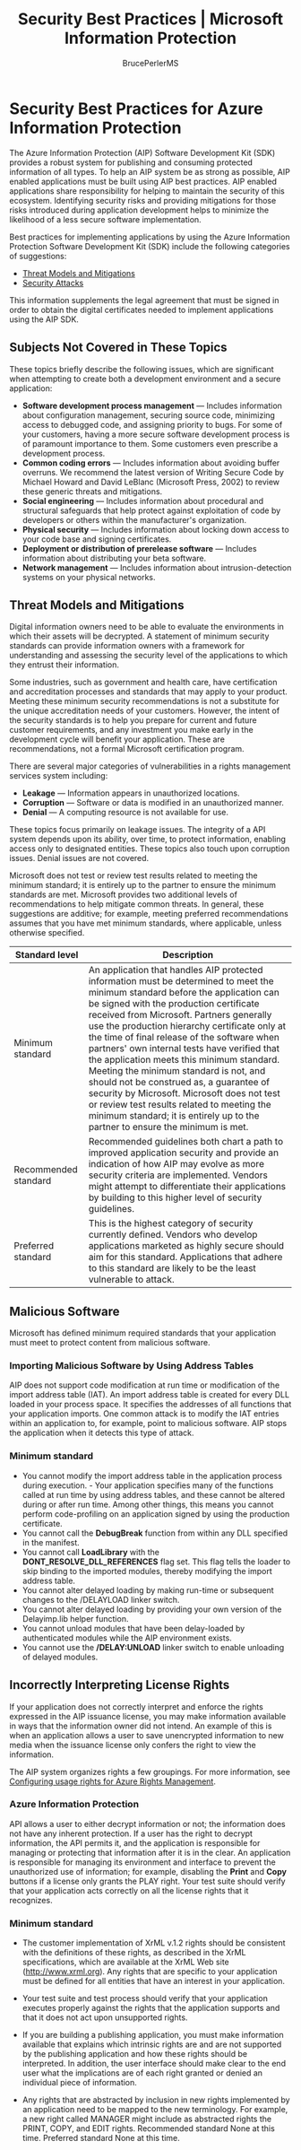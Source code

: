 ﻿---
# required metadata

title: Security Best Practices | Microsoft Information Protection
description: RMS-enabled applications are best built using Azure Information Protection best practices.
author: BrucePerlerMS
ms.author: bruceper
manager: mbaldwin
ms.date: 12/06/2016
ms.topic: article
ms.prod:
ms.assetid: 4e9f72d5-9e7c-43e1-bb8a-5972dd22dcee
ms.service: information-protection
ms.technology: techgroup-identity
ms.suite: ems
ms.reviewer: kartikk
---

# Security Best Practices for Azure Information Protection

The Azure Information Protection (AIP) Software Development Kit (SDK) provides a robust system for publishing and consuming protected information of all types. To help an AIP   system be as strong as possible, AIP enabled applications must be built using AIP    best practices. AIP enabled applications share responsibility for helping to maintain the security of this ecosystem. Identifying security risks and providing mitigations for those risks introduced during application development helps to minimize the likelihood of a less secure software implementation.

Best practices for implementing applications by using the Azure Information Protection Software Development Kit (SDK) include the following categories of suggestions:
- [Threat Models and Mitigations](https://msdn.microsoft.com/en-us/library/aa362751.aspx)
- [Security Attacks](https://msdn.microsoft.com/en-us/library/aa362736.aspx)

This information supplements the legal agreement that must be signed in order to obtain the digital certificates needed to implement applications using the AIP SDK.

## Subjects Not Covered in These Topics
These topics briefly describe the following issues, which are significant when attempting to create both a development environment and a secure application:
- **Software development process management** — Includes information about configuration management, securing source code, minimizing access to debugged code, and assigning priority to bugs. For some of your customers, having a more secure software development process is of paramount importance to them. Some customers even prescribe a development process.
- **Common coding errors** — Includes information about avoiding buffer overruns. We recommend the latest version of Writing Secure Code by Michael Howard and David LeBlanc (Microsoft Press, 2002) to review these generic threats and mitigations.
- **Social engineering** — Includes information about procedural and structural safeguards that help protect against exploitation of code by developers or others within the manufacturer's organization.
- **Physical security** — Includes information about locking down access to your code base and signing certificates.
- **Deployment or distribution of prerelease software** — Includes information about distributing your beta software.
- **Network management** — Includes information about intrusion-detection systems on your physical networks.

## Threat Models and Mitigations
Digital information owners need to be able to evaluate the environments in which their assets will be decrypted. A statement of minimum security standards can provide information owners with a framework for understanding and assessing the security level of the applications to which they entrust their information.

Some industries, such as government and health care, have certification and accreditation processes and standards that may apply to your product. Meeting these minimum security recommendations is not a substitute for the unique accreditation needs of your customers. However, the intent of the security standards is to help you prepare for current and future customer requirements, and any investment you make early in the development cycle will benefit your application. These are recommendations, not a formal Microsoft certification program.

There are several major categories of vulnerabilities in a rights management services system including:
- **Leakage** — Information appears in unauthorized locations.
- **Corruption** — Software or data is modified in an unauthorized manner.
- **Denial** — A computing resource is not available for use.

These topics focus primarily on leakage issues. The integrity of a API system depends upon its ability, over time, to protect information, enabling access only to designated entities. These topics also touch upon corruption issues. Denial issues are not covered.

Microsoft does not test or review test results related to meeting the minimum standard; it is entirely up to the partner to ensure the minimum standards are met. Microsoft provides two additional levels of recommendations to help mitigate common threats. In general, these suggestions are additive; for example, meeting preferred recommendations assumes that you have met minimum standards, where applicable, unless otherwise specified.

|Standard level|	Description|
|---|---|
|Minimum standard|	An application that handles AIP protected information must be determined to meet the minimum standard before the application can be signed with the production certificate received from Microsoft. Partners generally use the production hierarchy certificate only at the time of final release of the software when partners' own internal tests have verified that the application meets this minimum standard. Meeting the minimum standard is not, and should not be construed as, a guarantee of security by Microsoft. Microsoft does not test or review test results related to meeting the minimum standard; it is entirely up to the partner to ensure the minimum is met.|
|Recommended standard|	Recommended guidelines both chart a path to improved application security and provide an indication of how AIP may evolve as more security criteria are implemented. Vendors might attempt to differentiate their applications by building to this higher level of security guidelines.|
|Preferred standard|	This is the highest category of security currently defined. Vendors who develop applications marketed as highly secure should aim for this standard. Applications that adhere to this standard are likely to be the least vulnerable to attack.|




## Malicious Software
Microsoft has defined minimum required standards that your application must meet to protect content from malicious software.

### Importing Malicious Software by Using Address Tables
AIP does not support code modification at run time or modification of the import address table (IAT). An import address table is created for every DLL loaded in your process space. It specifies the addresses of all functions that your application imports. One common attack is to modify the IAT entries within an application to, for example, point to malicious software. AIP   stops the application when it detects this type of attack.

### Minimum standard
- You cannot modify the import address table in the application process during execution. - Your application specifies many of the functions called at run time by using address tables, and these cannot be altered during or after run time. Among other things, this means you cannot perform code-profiling on an application signed by using the production certificate.
- You cannot call the **DebugBreak** function from within any DLL specified in the manifest.
- You cannot call **LoadLibrary** with the **DONT_RESOLVE_DLL_REFERENCES** flag set. This flag tells the loader to skip binding to the imported modules, thereby modifying the import address table.
- You cannot alter delayed loading by making run-time or subsequent changes to the /DELAYLOAD linker switch.
- You cannot alter delayed loading by providing your own version of the Delayimp.lib helper function.
- You cannot unload modules that have been delay-loaded by authenticated modules while the AIP  environment exists.
- You cannot use the **/DELAY:UNLOAD** linker switch to enable unloading of delayed modules.


## Incorrectly Interpreting License Rights

If your application does not correctly interpret and enforce the rights expressed in the AIP   issuance license, you may make information available in ways that the information owner did not intend. An example of this is when an application allows a user to save unencrypted information to new media when the issuance license only confers the right to view the information.

The AIP system organizes rights a few groupings. For more information, see [Configuring usage rights for Azure Rights Management](../deploy-use/configure-usage-rights.md).

### Azure Information Protection  
API allows a user to either decrypt information or not; the information does not have any inherent protection. If a user has the right to decrypt information, the API permits it, and the application is responsible for managing or protecting that information after it is in the clear. An application is responsible for managing its environment and interface to prevent the unauthorized use of information; for example, disabling the **Print** and **Copy** buttons if a license only grants the PLAY right. Your test suite should verify that your application acts correctly on all the license rights that it recognizes.

### Minimum standard
- The customer implementation of XrML v.1.2 rights should be consistent with the definitions of these rights, as described in the XrML specifications, which are available at the XrML Web site (http://www.xrml.org). Any rights that are specific to your application must be defined for all entities that have an interest in your application.
- Your test suite and test process should verify that your application executes properly against the rights that the application supports and that it does not act upon unsupported rights.
- If you are building a publishing application, you must make information available that explains which intrinsic rights are and are not supported by the publishing application and how these rights should be interpreted. In addition, the user interface should make clear to the end user what the implications are of each right granted or denied an individual piece of information.

- Any rights that are abstracted by inclusion in new rights implemented by an application need to be mapped to the new terminology. For example, a new right called MANAGER might include as abstracted rights the PRINT, COPY, and EDIT rights.
Recommended standard	None at this time.
Preferred standard	None at this time.
